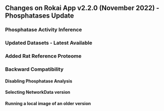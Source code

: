 ## Changes on Rokai App v2.2.0 (November 2022) - Phosphatases Update

### Phosphatase Activity Inference

### Updated Datasets - Latest Available

### Added Rat Reference Proteome

### Backward Compatibility

#### Disabling Phosphatase Analysis

#### Selecting NetworkData version


#### Running a local image of an older version


